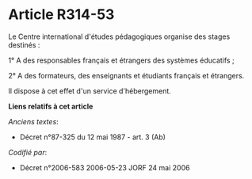 # Article R314-53

Le Centre international d'études pédagogiques organise des stages destinés :

1° A des responsables français et étrangers des systèmes éducatifs ;

2° A des formateurs, des enseignants et étudiants français et étrangers.

Il dispose à cet effet d'un service d'hébergement.

**Liens relatifs à cet article**

_Anciens textes_:

  - Décret n°87-325 du 12 mai 1987 - art. 3 (Ab)

_Codifié par_:

  - Décret n°2006-583 2006-05-23 JORF 24 mai 2006
